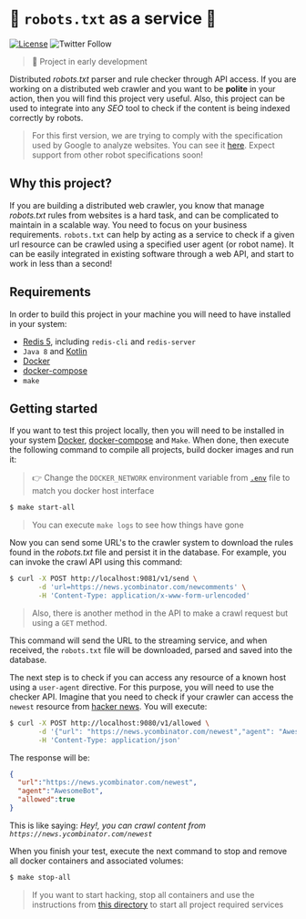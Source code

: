 # :robot: `robots.txt` as a service :robot:

[![License](https://img.shields.io/badge/License-GPLv3%202.0-brightgreen.svg?style=for-the-badge)](https://www.gnu.org/licenses/gpl-3.0)
![Twitter Follow](https://img.shields.io/twitter/follow/robotstxt_?color=blue&label=twitter&logo=twitter&style=for-the-badge)

>:construction: Project in early development

Distributed *robots.txt* parser and rule checker through API access. If you are working on
a distributed web crawler and you want to be **polite** in your action, then you will find
this project very useful. Also, this project can be used to integrate into any *SEO* tool to check if 
the content is being indexed correctly by robots.

>For this first version, we are trying to comply with the specification used by Google to analyze websites. You can see it [here](https://developers.google.com/search/reference/robots_txt?hl=en).
Expect support from other robot specifications soon!

## Why this project?

If you are building a distributed web crawler, you know that manage *robots.txt* rules from websites is a hard task, 
and can be complicated to maintain in a scalable way. You need to focus on your business requirements. `robots.txt` 
can help by acting as a service to check if a given url resource can be crawled using a specified user agent 
(or robot name). It can be easily integrated in existing software through a web API, and start to work in less than a second!

## Requirements

In order to build this project in your machine you will need to have installed in your system:

* [Redis 5](https://redis.io/topics/quickstart), including `redis-cli` and `redis-server`
* `Java 8` and [Kotlin](https://kotlinlang.org/docs/tutorials/command-line.html)
* [Docker](https://docs.docker.com/install/)
* [docker-compose](https://docs.docker.com/compose/install/)
* `make`

## Getting started

If you want to test this project locally, then you will need to be installed in your system [Docker](https://www.docker.com/), 
[docker-compose](https://docs.docker.com/compose/install/) and `Make`. When done, then execute the following
command to compile all projects, build docker images and run it:

>:point_right: Change the `DOCKER_NETWORK` environment variable from [`.env`](.env) file to match
you docker host interface

```bash
$ make start-all
```

>You can execute `make logs` to see how things have gone

Now you can send some URL's to the crawler system to download the rules found in the *robots.txt* file
and persist it in the database. For example, you can invoke the crawl API using this command:

```bash
$ curl -X POST http://localhost:9081/v1/send \
       -d 'url=https://news.ycombinator.com/newcomments' \
       -H 'Content-Type: application/x-www-form-urlencoded'
```
>Also, there is another method in the API to make a crawl request but using a `GET` method.

This command will send the URL to the streaming service, and when received, the `robots.txt` file
will be downloaded, parsed and saved into the database.

The next step is to check if you can access any resource of a known host using a `user-agent` directive. For this 
purpose, you will need to use the checker API. Imagine that you need to check if your crawler can access the 
`newest` resource from [hacker news](https://news.ycombinator.com/newest). You will execute:

```bash
$ curl -X POST http://localhost:9080/v1/allowed \
       -d '{"url": "https://news.ycombinator.com/newest","agent": "AwesomeBot"}' \
       -H 'Content-Type: application/json'
```

The response will be:

```json
{
  "url":"https://news.ycombinator.com/newest",
  "agent":"AwesomeBot",
  "allowed":true
}
```

This is like saying: *Hey!, you can crawl content from `https://news.ycombinator.com/newest`*

When you finish your test, execute the next command to stop and remove all docker containers and 
associated volumes:

```bash
$ make stop-all
```

>If you want to start hacking, stop all containers and use the instructions from [this directory](setup) to start all
project required services

